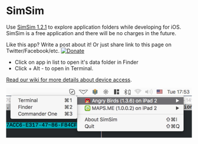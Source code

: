# SimSim

Use [SimSim 1.2.1](https://github.com/dsmelov/simsim/blob/master/Release/SimSim_1.2.1.zip?raw=true) to explore application folders while developing for iOS. SimSim is a free application and there will be no charges in the future.

Like this app? Write a post about it! Or just share link to this page on Twitter/Facebook/etc. [![Donate](https://img.shields.io/badge/Donate-PayPal-green.svg)](https://www.paypal.com/cgi-bin/webscr?cmd=_s-xclick&hosted_button_id=NCQG5K5K79LEQ)

- Click on app in list to open it's data folder in Finder
- Click + Alt - to open in Terminal.

[Read our wiki for more details about device access](https://github.com/dsmelov/simsim/wiki/Accessing-app-folders-on-device-using-SimSim).

![Alt text](/simsim.png?raw=true "screenshot")

